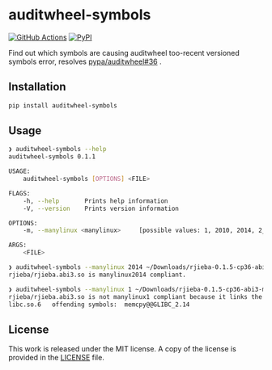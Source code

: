 # auditwheel-symbols

[![GitHub Actions](https://github.com/messense/auditwheel-symbols/workflows/CI/badge.svg)](https://github.com/messense/auditwheel-symbols/actions?query=workflow%3ACI)
[![PyPI](https://img.shields.io/pypi/v/auditwheel-symbols.svg)](https://pypi.org/project/auditwheel-symbols)

Find out which symbols are causing auditwheel too-recent versioned symbols error, resolves [pypa/auditwheel#36](https://github.com/pypa/auditwheel/issues/36) .

## Installation

```bash
pip install auditwheel-symbols
```

## Usage

```bash
❯ auditwheel-symbols --help
auditwheel-symbols 0.1.1

USAGE:
    auditwheel-symbols [OPTIONS] <FILE>

FLAGS:
    -h, --help       Prints help information
    -V, --version    Prints version information

OPTIONS:
    -m, --manylinux <manylinux>     [possible values: 1, 2010, 2014, 2_24]

ARGS:
    <FILE>

❯ auditwheel-symbols --manylinux 2014 ~/Downloads/rjieba-0.1.5-cp36-abi3-manylinux2010_x86_64.whl
rjieba/rjieba.abi3.so is manylinux2014 compliant.

❯ auditwheel-symbols --manylinux 1 ~/Downloads/rjieba-0.1.5-cp36-abi3-manylinux2010_x86_64.whl
rjieba/rjieba.abi3.so is not manylinux1 compliant because it links the following forbidden libraries:
libc.so.6	offending symbols:  memcpy@@GLIBC_2.14
```

## License

This work is released under the MIT license. A copy of the license is provided in the [LICENSE](../LICENSE) file.
